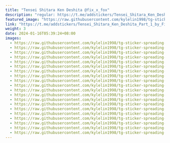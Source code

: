 ```yaml
---
title: "Tensei Shitara Ken Deshita @fix_x_fox"
description: "regular: https://t.me/addstickers/Tensei_Shitara_Ken_Deshita_Part_1_by_Fix_x_Fox"
featured_image: "https://raw.githubusercontent.com/kylelin1998/tg-sticker-spreading-worldwide-images/main/img/ef149f62-8d3d-4af6-a0aa-8ba00483cde1.jpg"
link: "https://t.me/addstickers/Tensei_Shitara_Ken_Deshita_Part_1_by_Fix_x_Fox"
weight: 3
date: 2024-01-16T05:39:24+08:00
images:
  - https://raw.githubusercontent.com/kylelin1998/tg-sticker-spreading-worldwide-images/main/img/ef149f62-8d3d-4af6-a0aa-8ba00483cde1.jpg
  - https://raw.githubusercontent.com/kylelin1998/tg-sticker-spreading-worldwide-images/main/img/23af77e9-161c-40c2-9390-a5f027c699eb.jpg
  - https://raw.githubusercontent.com/kylelin1998/tg-sticker-spreading-worldwide-images/main/img/679fc4e1-9594-4000-98e5-cef77db477cd.jpg
  - https://raw.githubusercontent.com/kylelin1998/tg-sticker-spreading-worldwide-images/main/img/db9101c1-316b-4522-ba3e-91b04dd1d73e.jpg
  - https://raw.githubusercontent.com/kylelin1998/tg-sticker-spreading-worldwide-images/main/img/64b37b77-71a4-4136-af01-6daac1fefcfd.jpg
  - https://raw.githubusercontent.com/kylelin1998/tg-sticker-spreading-worldwide-images/main/img/239d87d6-3192-4e34-8da6-f40d15cf1ef0.jpg
  - https://raw.githubusercontent.com/kylelin1998/tg-sticker-spreading-worldwide-images/main/img/5c59ded9-f265-421f-80d4-9cb698025855.jpg
  - https://raw.githubusercontent.com/kylelin1998/tg-sticker-spreading-worldwide-images/main/img/01fb554a-411b-4ab1-bca4-806257674ba4.jpg
  - https://raw.githubusercontent.com/kylelin1998/tg-sticker-spreading-worldwide-images/main/img/787f47ea-743b-4197-8e38-6a49f798fe02.jpg
  - https://raw.githubusercontent.com/kylelin1998/tg-sticker-spreading-worldwide-images/main/img/3245155e-4016-4569-a39c-7868e8a729a7.jpg
  - https://raw.githubusercontent.com/kylelin1998/tg-sticker-spreading-worldwide-images/main/img/ccb71b91-39c9-41fe-b848-fe733f315f2c.jpg
  - https://raw.githubusercontent.com/kylelin1998/tg-sticker-spreading-worldwide-images/main/img/5693a22d-28c8-45fc-a16e-b57187f4cdd3.jpg
  - https://raw.githubusercontent.com/kylelin1998/tg-sticker-spreading-worldwide-images/main/img/b7e168d2-f87f-4960-b548-4b04540f2431.jpg
  - https://raw.githubusercontent.com/kylelin1998/tg-sticker-spreading-worldwide-images/main/img/13f43d05-dec5-48b3-932d-478eaae9249f.jpg
  - https://raw.githubusercontent.com/kylelin1998/tg-sticker-spreading-worldwide-images/main/img/dcdc8639-23e3-4f83-8ef0-129a46a5a820.jpg
  - https://raw.githubusercontent.com/kylelin1998/tg-sticker-spreading-worldwide-images/main/img/2dbe3a4e-77e1-499f-a4c4-185aef30609c.jpg
  - https://raw.githubusercontent.com/kylelin1998/tg-sticker-spreading-worldwide-images/main/img/dc3041a9-3d5c-40d6-a312-5bd0e943fb6f.jpg
  - https://raw.githubusercontent.com/kylelin1998/tg-sticker-spreading-worldwide-images/main/img/f9636c19-0505-432a-bde5-e31a1f7463ff.jpg
  - https://raw.githubusercontent.com/kylelin1998/tg-sticker-spreading-worldwide-images/main/img/57b2f528-b985-4dac-8004-9fe2c05b8960.jpg
  - https://raw.githubusercontent.com/kylelin1998/tg-sticker-spreading-worldwide-images/main/img/c691840f-fbab-46bd-b2c3-4d03c081a275.jpg
---
```

